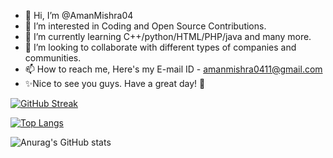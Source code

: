 - 👋 Hi, I’m @AmanMishra04
- 👀 I’m interested in Coding and Open Source Contributions.
- 🌱 I’m currently learning C++/python/HTML/PHP/java and many more.
- 💞️ I’m looking to collaborate with different types of companies and communities.
- 📫 How to reach me, Here's my E-mail ID - amanmishra0411@gmail.com
- ✨Nice to see you guys. Have a great day! 🎊

<!---
AmanMishra04/AmanMishra04 is a ✨ special ✨ repository because its `README.md` (this file) appears on your GitHub profile.
You can click the Preview link to take a look at your changes.
--->
[![GitHub Streak](https://streak-stats.demolab.com?user=AmanMishra04&theme=tokyonight)](https://git.io/streak-stats)

[![Top Langs](https://github-readme-stats.vercel.app/api/top-langs/?username=AmanMishra04&langs_count=8)](https://github.com/anuraghazra/github-readme-stats)

![Anurag's GitHub stats](https://github-readme-stats.vercel.app/api?username=AmanMishra04&show_icons=true&theme=tokyonight)
